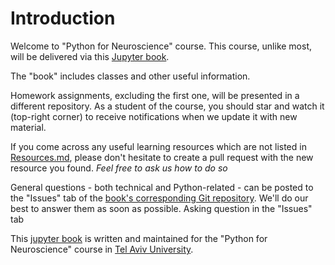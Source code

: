 # Introduction

Welcome to "Python for Neuroscience" course.
This course, unlike most, will be delivered via this [Jupyter book](https://jupyterbook.org/intro.html).

The "book" includes classes and other useful information.

Homework assignments, excluding the first one, will be presented in a different repository. As a student of the course, you should star and watch it (top-right corner) to receive notifications when we update it with new material.

If you come across any useful learning resources which are not listed in [Resources.md](source/resources.md), please don't hesitate to create a pull request with the new resource you found. *Feel free to ask us how to do so*

General questions - both technical and Python-related - can be posted to the "Issues" tab of the [book's corresponding Git repository](https://github.com/ZviBaratz/python_for_neuroscientists). We'll do our best to answer them as soon as possible.
Asking question in the "Issues" tab 



This [jupyter book](https://jupyterbook.org/intro.html) is written and
maintained for the "Python for Neuroscience" course in
[Tel Aviv University](https://english.tau.ac.il/).